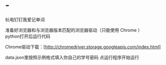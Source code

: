 # -
杭电钉钉我爱记单词

准备好浏览器和与浏览器版本匹配的浏览器驱动（只能使用 Chrome ）  
python打开后运行代码

Chrome驱动下载：[http://chromedriver.storage.googleapis.com/index.html]

data.json里按照示例格式填入你自己的学号密码
点运行程序开始运行